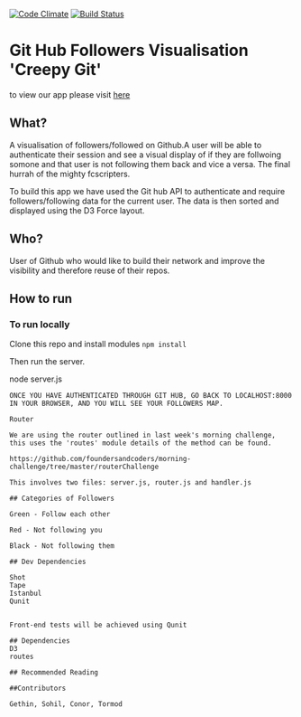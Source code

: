 [![Code Climate](https://codeclimate.com/github/fcscripters/creepygit/badges/gpa.svg)](https://codeclimate.com/github/fcscripters/creepygit)
[![Build Status](https://travis-ci.org/fcscripters/creepygit.svg)](https://travis-ci.org/fcscripters/creepygit)

# Git Hub Followers Visualisation 'Creepy Git'

to view our app please visit [here](https://pure-reef-8732.herokuapp.com/)

## What?

A visualisation of followers/followed on Github.A user will be able to authenticate their session and see a visual display of if they are follwoing somone and that user is not following them back and vice a versa. The final hurrah of the mighty fcscripters.

To build this app we have used the Git hub API to authenticate and require followers/following data for the current user. 
The data is then sorted and displayed using the D3 Force layout. 

## Who?

User of Github who would like to build their network and improve the visibility and therefore reuse of their repos.

## How to run


### To run locally

Clone this repo and install modules ``` npm install ```

Then run the server. 

node server.js
```
ONCE YOU HAVE AUTHENTICATED THROUGH GIT HUB, GO BACK TO LOCALHOST:8000 IN YOUR BROWSER, AND YOU WILL SEE YOUR FOLLOWERS MAP.

Router

We are using the router outlined in last week's morning challenge, this uses the 'routes' module details of the method can be found. 

https://github.com/foundersandcoders/morning-challenge/tree/master/routerChallenge

This involves two files: server.js, router.js and handler.js

## Categories of Followers

Green - Follow each other

Red - Not following you

Black - Not following them

## Dev Dependencies

Shot
Tape
Istanbul
Qunit


Front-end tests will be achieved using Qunit

## Dependencies
D3 
routes

## Recommended Reading

##Contributors

Gethin, Sohil, Conor, Tormod
